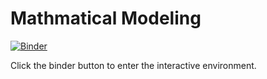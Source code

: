 # Mathmatical Modeling
[![Binder](https://mybinder.org/badge_logo.svg)](https://mybinder.org/v2/gh/liwt31/MathModel/HEAD)

Click the binder button to enter the interactive environment.